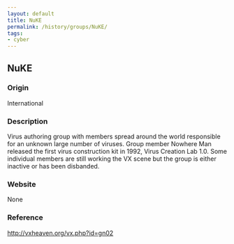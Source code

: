```yaml
---
layout: default
title: NuKE
permalink: /history/groups/NuKE/
tags:
- cyber
---
```


## NuKE

### Origin
International

### Description
Virus authoring group with members spread around the world responsible for an unknown large number of viruses. Group member Nowhere Man released the first virus construction kit in 1992, Virus Creation Lab 1.0. Some individual members are still working the VX scene but the group is either inactive or has been disbanded.

### Website
None

### Reference
http://vxheaven.org/vx.php?id=gn02
